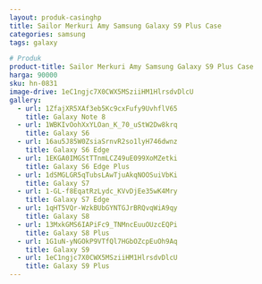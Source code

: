 ```yaml
---
layout: produk-casinghp
title: Sailor Merkuri Amy Samsung Galaxy S9 Plus Case
categories: samsung
tags: galaxy

# Produk
product-title: Sailor Merkuri Amy Samsung Galaxy S9 Plus Case
harga: 90000
sku: hn-0831
image-drive: 1eC1ngjc7X0CWX5MSziiHM1HlrsdvDlcU
gallery:
  - url: 1ZfajXR5XAf3eb5Kc9cxFufy9UvhflV65
    title: Galaxy Note 8
  - url: 1WBKIvOohXxYLOan_K_70_uStW2Dw8krq
    title: Galaxy S6
  - url: 16au5J85W0ZsiaSrnvR2so1lyH746dwnz
    title: Galaxy S6 Edge
  - url: 1EKGA0IMGStTTnmLCZ49uE099XoMZetki
    title: Galaxy S6 Edge Plus
  - url: 1dSMGLGR5qTubsLAwTjuAkqNOOSuiVbKi
    title: Galaxy S7
  - url: 1-GL-f8EqatRzLydc_KVvDjEe35wK4Mry
    title: Galaxy S7 Edge
  - url: 1qHT5VQr-WzkBUbGYNTGJrBRQvqWiA9qy
    title: Galaxy S8
  - url: 13MxkGMS6IAPiFc9_TNMncEuuOUzcEQPi
    title: Galaxy S8 Plus
  - url: 1G1uN-yNGOkP9VTfQl7HGbOZcpEuOh9Aq
    title: Galaxy S9
  - url: 1eC1ngjc7X0CWX5MSziiHM1HlrsdvDlcU
    title: Galaxy S9 Plus
---
```

